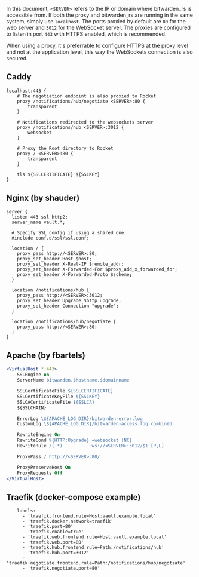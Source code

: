 In this document, `<SERVER>` refers to the IP or domain where bitwarden_rs is accessible from. If both the proxy and bitwarden_rs are running in the same system, simply use `localhost`.
The ports proxied by default are `80` for the web server and `3012` for the WebSocket server. The proxies are configured to listen in port `443` with HTTPS enabled, which is recommended.

When using a proxy, it's preferrable to configure HTTPS at the proxy level and not at the application level, this way the WebSockets connection is also secured.

## Caddy

```nginx
localhost:443 {
    # The negotiation endpoint is also proxied to Rocket
    proxy /notifications/hub/negotiate <SERVER>:80 {
        transparent
    }
    
    # Notifications redirected to the websockets server
    proxy /notifications/hub <SERVER>:3012 {
        websocket
    }
    
    # Proxy the Root directory to Rocket
    proxy / <SERVER>:80 {
        transparent
    }

    tls ${SSLCERTIFICATE} ${SSLKEY}
}
```

## Nginx (by shauder)
```nginx
server {
  listen 443 ssl http2;
  server_name vault.*;
  
  # Specify SSL config if using a shared one.
  #include conf.d/ssl/ssl.conf;
  
  location / {
    proxy_pass http://<SERVER>:80;
    proxy_set_header Host $host;
    proxy_set_header X-Real-IP $remote_addr;
    proxy_set_header X-Forwarded-For $proxy_add_x_forwarded_for;
    proxy_set_header X-Forwarded-Proto $scheme;
  }
  
  location /notifications/hub {
    proxy_pass http://<SERVER>:3012;
    proxy_set_header Upgrade $http_upgrade;
    proxy_set_header Connection "upgrade";
  }
  
  location /notifications/hub/negotiate {
    proxy_pass http://<SERVER>:80;
  }
}
```

## Apache (by fbartels)
```apache
<VirtualHost *:443>
    SSLEngine on
    ServerName bitwarden.$hostname.$domainname

    SSLCertificateFile ${SSLCERTIFICATE}
    SSLCertificateKeyFile ${SSLKEY}
    SSLCACertificateFile ${SSLCA}
    ${SSLCHAIN}

    ErrorLog \${APACHE_LOG_DIR}/bitwarden-error.log
    CustomLog \${APACHE_LOG_DIR}/bitwarden-access.log combined

    RewriteEngine On
    RewriteCond %{HTTP:Upgrade} =websocket [NC]
    RewriteRule /(.*)           ws://<SERVER>:3012/$1 [P,L]

    ProxyPass / http://<SERVER>:80/

    ProxyPreserveHost On
    ProxyRequests Off
</VirtualHost>
```

## Traefik (docker-compose example)
```traefik
    labels:
      - 'traefik.frontend.rule=Host:vault.example.local'
      - 'traefik.docker.network=traefik'
      - 'traefik.port=80'
      - 'traefik.enable=true'
      - 'traefik.web.frontend.rule=Host:vault.example.local'
      - 'traefik.web.port=80'
      - 'traefik.hub.frontend.rule=Path:/notifications/hub'
      - 'traefik.hub.port=3012'
      - 'traefik.negotiate.frontend.rule=Path:/notifications/hub/negotiate'
      - 'traefik.negotiate.port=80'
```
